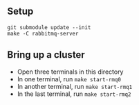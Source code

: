 ## Setup

```
git submodule update --init
make -C rabbitmq-server
```

## Bring up a cluster

* Open three terminals in this directory
* In one terminal, run `make start-rmq0`
* In another terminal, run `make start-rmq1`
* In the last terminal, run `make start-rmq2`
